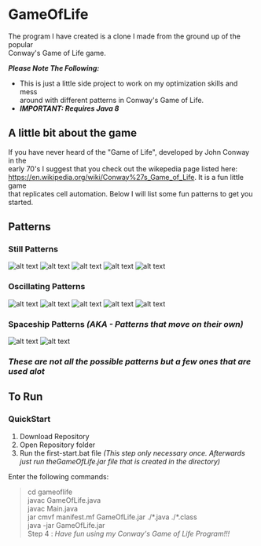 # GameOfLife
The program I have created is a clone I made from the ground up of the popular  
Conway's Game of Life game.  

***Please Note The Following:***
* This is just a little side project to work on my optimization skills and mess  
  around with different patterns in Conway's Game of Life.
* ***IMPORTANT: Requires Java 8***

## A little bit about the game
If you have never heard of the "Game of Life", developed by John Conway in the  
early 70's I suggest that you check out the wikepedia page listed here:  
https://en.wikipedia.org/wiki/Conway%27s_Game_of_Life. It is a fun little game   
that replicates cell automation. Below I will list some fun patterns to get you  
started.    

## Patterns
### Still Patterns
![alt text](https://upload.wikimedia.org/wikipedia/commons/thumb/9/96/Game_of_life_block_with_border.svg/66px-Game_of_life_block_with_border.svg.png) 
![alt text](https://upload.wikimedia.org/wikipedia/commons/thumb/6/67/Game_of_life_beehive.svg/98px-Game_of_life_beehive.svg.png) 
![alt text](https://upload.wikimedia.org/wikipedia/commons/thumb/f/f4/Game_of_life_loaf.svg/98px-Game_of_life_loaf.svg.png) 
![alt text](https://upload.wikimedia.org/wikipedia/commons/thumb/7/7f/Game_of_life_boat.svg/82px-Game_of_life_boat.svg.png) 
![alt text](https://upload.wikimedia.org/wikipedia/commons/thumb/3/31/Game_of_life_flower.svg/82px-Game_of_life_flower.svg.png) 
### Oscillating Patterns
![alt text](https://upload.wikimedia.org/wikipedia/commons/9/95/Game_of_life_blinker.gif) 
![alt text](https://upload.wikimedia.org/wikipedia/commons/1/12/Game_of_life_toad.gif) 
![alt text](https://upload.wikimedia.org/wikipedia/commons/1/1c/Game_of_life_beacon.gif) 
![alt text](https://upload.wikimedia.org/wikipedia/commons/0/07/Game_of_life_pulsar.gif) 
![alt text](https://upload.wikimedia.org/wikipedia/commons/f/fb/I-Column.gif) 
### Spaceship Patterns *(AKA - Patterns that move on their own)*
![alt text](https://upload.wikimedia.org/wikipedia/commons/f/f2/Game_of_life_animated_glider.gif) 
![alt text](https://upload.wikimedia.org/wikipedia/commons/3/37/Game_of_life_animated_LWSS.gif)   
### *These are not all the possible patterns but a few ones that are used alot*

## To Run
### QuickStart
1. Download Repository  
2. Open Repository folder
3. Run the first-start.bat file *(This step only necessary once. Afterwards  
just run theGameOfLife.jar file that is created in the directory)*

 Enter the following commands:
> cd gameoflife  
> javac GameOfLife.java  
> javac Main.java  
> jar cmvf manifest.mf GameOfLife.jar ./\*.java ./\*.class  
> java -jar GameOfLife.jar  
Step 4 : *Have fun using my Conway's Game of Life Program!!!*  

